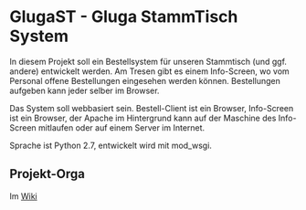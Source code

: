 GlugaST - Gluga StammTisch System
=================================

In diesem Projekt soll ein Bestellsystem für unseren Stammtisch (und ggf. 
andere) entwickelt werden. Am Tresen gibt es einem Info-Screen, wo vom 
Personal offene Bestellungen eingesehen werden können. Bestellungen 
aufgeben kann jeder selber im Browser.

Das System soll webbasiert sein. Bestell-Client ist ein Browser, 
Info-Screen ist ein Browser, der Apache im Hintergrund kann auf der 
Maschine des Info-Screen mitlaufen oder auf einem Server im Internet.

Sprache ist Python 2.7, entwickelt wird mit mod_wsgi.


Projekt-Orga
------------

Im [Wiki](https://github.com/booboo-at-gluga-de/GlugaST/wiki)
